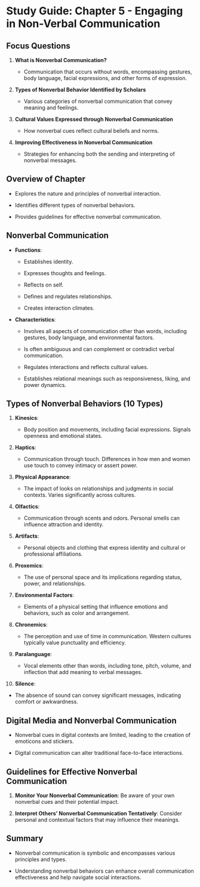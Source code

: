 
# Study Guide: Chapter 5 - Engaging in Non-Verbal Communication 

  

## Focus Questions 

1. **What is Nonverbal Communication?** 

   - Communication that occurs without words, encompassing gestures, body language, facial expressions, and other forms of expression. 

  

2. **Types of Nonverbal Behavior Identified by Scholars** 

   - Various categories of nonverbal communication that convey meaning and feelings. 

  

3. **Cultural Values Expressed through Nonverbal Communication** 

   - How nonverbal cues reflect cultural beliefs and norms. 

  

4. **Improving Effectiveness in Nonverbal Communication** 

   - Strategies for enhancing both the sending and interpreting of nonverbal messages. 

  

## Overview of Chapter 

- Explores the nature and principles of nonverbal interaction. 

- Identifies different types of nonverbal behaviors. 

- Provides guidelines for effective nonverbal communication. 

  

## Nonverbal Communication 

- **Functions**: 

  - Establishes identity. 

  - Expresses thoughts and feelings. 

  - Reflects on self. 

  - Defines and regulates relationships. 

  - Creates interaction climates. 

  

- **Characteristics**: 

  - Involves all aspects of communication other than words, including gestures, body language, and environmental factors. 

  - Is often ambiguous and can complement or contradict verbal communication. 

  - Regulates interactions and reflects cultural values. 

  - Establishes relational meanings such as responsiveness, liking, and power dynamics. 

  

## Types of Nonverbal Behaviors (10 Types) 

1. **Kinesics**: 

   - Body position and movements, including facial expressions. Signals openness and emotional states. 

  

2. **Haptics**: 

   - Communication through touch. Differences in how men and women use touch to convey intimacy or assert power. 

  

3. **Physical Appearance**: 

   - The impact of looks on relationships and judgments in social contexts. Varies significantly across cultures. 

  

4. **Olfactics**: 

   - Communication through scents and odors. Personal smells can influence attraction and identity. 

  

5. **Artifacts**: 

   - Personal objects and clothing that express identity and cultural or professional affiliations. 

  

6. **Proxemics**: 

   - The use of personal space and its implications regarding status, power, and relationships. 

  

7. **Environmental Factors**: 

   - Elements of a physical setting that influence emotions and behaviors, such as color and arrangement. 

  

8. **Chronemics**: 

   - The perception and use of time in communication. Western cultures typically value punctuality and efficiency. 

  

9. **Paralanguage**: 

   - Vocal elements other than words, including tone, pitch, volume, and inflection that add meaning to verbal messages. 

  

10. **Silence**: 

   - The absence of sound can convey significant messages, indicating comfort or awkwardness. 

  

## Digital Media and Nonverbal Communication 

- Nonverbal cues in digital contexts are limited, leading to the creation of emoticons and stickers. 

- Digital communication can alter traditional face-to-face interactions. 

  

## Guidelines for Effective Nonverbal Communication 

1. **Monitor Your Nonverbal Communication**: Be aware of your own nonverbal cues and their potential impact. 

2. **Interpret Others’ Nonverbal Communication Tentatively**: Consider personal and contextual factors that may influence their meanings. 

  

## Summary 

- Nonverbal communication is symbolic and encompasses various principles and types. 

- Understanding nonverbal behaviors can enhance overall communication effectiveness and help navigate social interactions. 
